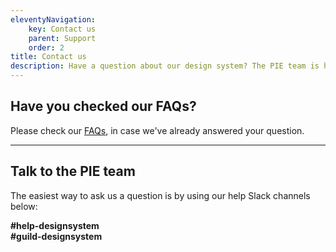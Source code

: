 ```yaml
---
eleventyNavigation:
    key: Contact us
    parent: Support
    order: 2
title: Contact us
description: Have a question about our design system? The PIE team is here to assist you.
---
```


## Have you checked our FAQs?

Please check our [FAQs](/support/faq), in case we've already answered your question.

---

## Talk to the PIE team

The easiest way to ask us a question is by using our help Slack channels below:

**#help-designsystem**\
**#guild-designsystem**
